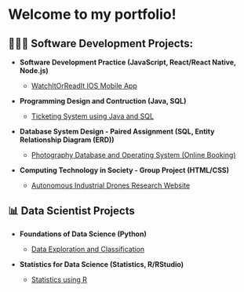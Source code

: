 <h1>Welcome to my portfolio!</h1>
<h2>👩🏽‍💻 Software Development Projects:</h2>

- <b>Software Development Practice (JavaScript, React/React Native, Node.js)</b>
  - [WatchItOrReadIt IOS Mobile App](https://github.com/NikishaChhima/WatchItOrReadIt_IOS_Mobile_App)

- <b>Programming Design and Contruction (Java, SQL)</b>
  - [Ticketing System using Java and SQL](https://github.com/NikishaChhima/Ticketing_GUI_System_Java_SQL)

- <b>Database System Design - Paired Assignment (SQL, Entity Relationship Diagram (ERD))</b>
  - [Photography Database and Operating System (Online Booking)](https://github.com/NikishaChhima/Photography_Database_and_Operating_System/tree/main)

- <b>Computing Technology in Society - Group Project (HTML/CSS) </b>
  - [Autonomous Industrial Drones Research Website](https://github.com/NikishaChhima/Autonomous_Industrial_Drones_Research_Website/tree/main)
    
<h2>📊 Data Scientist Projects</h2>

- <b>Foundations of Data Science (Python)</b>
  - [Data Exploration and Classification](https://github.com/NikishaChhima/Data_Exploration_and_Classification/tree/main)

- <b>Statistics for Data Science (Statistics, R/RStudio)</b>
  - [Statistics using R](https://github.com/NikishaChhima/Statistics_using_R/tree/main)
<!--<h2>🙋🏽‍♀️ Contact me:</h2>-->
<!--[<img align="left" alt="NikishaChhima | LinkedIn" width="22px" src="https://cdn.jsdelivr.net/npm/simple-icons@v3/icons/linkedin.svg" />]-->
<!--[linkedin][linkedin]: https://linkedin.com/in/NikishaChhima-->
